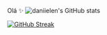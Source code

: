 Olá ✨
![daniielen's GitHub stats](https://github-readme-stats.vercel.app/api?username=daniielen&show_icons=true&theme=cobalt)

[![GitHub Streak](https://streak-stats.demolab.com?user=daniielen&hide_border=true)](https://git.io/streak-stats)


